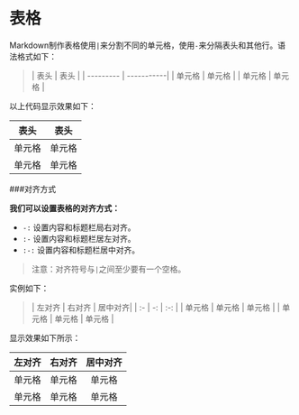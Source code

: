 # 表格

Markdown制作表格使用`|`来分割不同的单元格，使用`-`来分隔表头和其他行。语法格式如下：

> \|    表头  \|   表头    \|
> \| --------- \| -----------\|
> \| 单元格  \| 单元格  \|
> \| 单元格  \| 单元格  \|

以上代码显示效果如下：

|   表头  |   表头   |
| ------- | ------- |
|  单元格  |  单元格  |
|  单元格  |  单元格  |

###对齐方式

**我们可以设置表格的对齐方式：**

+ `-:` 设置内容和标题栏局右对齐。
+ `:-` 设置内容和标题栏居左对齐。
+ `:-:` 设置内容和标题栏居中对齐。



> 注意：对齐符号与`|`之间至少要有一个空格。


实例如下：

> \|  左对齐  \|  右对齐  \|  居中对齐\|
> \| :- \| -: \| :-: \|
> \|  单元格  \|  单元格  \|  单元格  \|
> \|  单元格  \|  单元格  \|  单元格  \|

显示效果如下所示：

|  左对齐  |  右对齐  |  居中对齐|
| :-    | -:  | :-:  |
|  单元格  |  单元格  |  单元格  |
|  单元格  |  单元格  |  单元格  |

